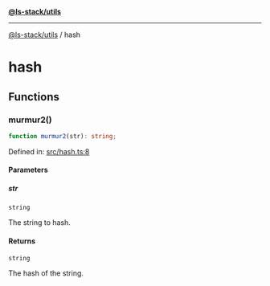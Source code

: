 [**@ls-stack/utils**](README.md)

***

[@ls-stack/utils](modules.md) / hash

# hash

## Functions

### murmur2()

```ts
function murmur2(str): string;
```

Defined in: [src/hash.ts:8](https://github.com/lucasols/utils/blob/main/src/hash.ts#L8)

#### Parameters

##### str

`string`

The string to hash.

#### Returns

`string`

The hash of the string.
